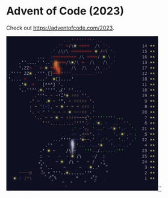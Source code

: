 # Advent of Code (2023)

Check out https://adventofcode.com/2023.

<a href="https://adventofcode.com/2023"><img src="calendar.png" width="80%" />``</a>
